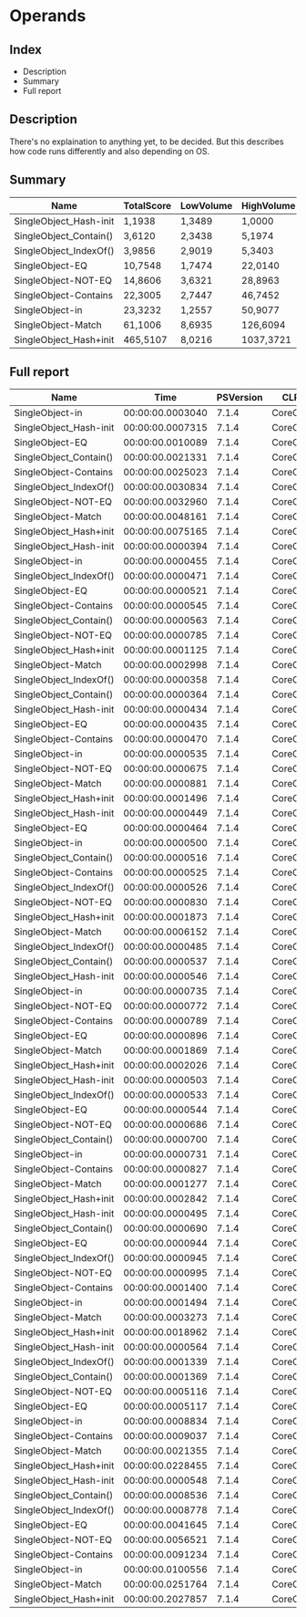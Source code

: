 # Operands
## Index
- Description
- Summary
- Full report
## Description
There's no explaination to anything yet, to be decided. But this describes how code runs differently and also depending on OS.
## Summary
|Name|TotalScore|LowVolume|HighVolume|Assert|OS|
|---|---|---|---|---|---|
|SingleObject_Hash-init|1,1938|1,3489|1,0000|True|Win|
|SingleObject_Contain()|3,6120|2,3438|5,1974|True|Win|
|SingleObject_IndexOf()|3,9856|2,9019|5,3403|True|Win|
|SingleObject-EQ|10,7548|1,7474|22,0140|True|Win|
|SingleObject-NOT-EQ|14,8606|3,6321|28,8963|True|Win|
|SingleObject-Contains|22,3005|2,7447|46,7452|True|Win|
|SingleObject-in|23,3232|1,2557|50,9077|True|Win|
|SingleObject-Match|61,1006|8,6935|126,6094|True|Win|
|SingleObject_Hash+init|465,5107|8,0216|1037,3721|True|Win|
## Full report
|Name|Time|PSVersion|CLR|WorkSet|Total|Assert|TimesExec|Score|OS|
|---|---|---|---|---|---|---|---|---|---|
|SingleObject-in|00:00:00.0003040|7.1.4|CoreCLR|0|00:00:00.0003040|True|1|1|Win|
|SingleObject_Hash-init|00:00:00.0007315|7.1.4|CoreCLR|0|00:00:00.0007315|True|1|2,40625|Win|
|SingleObject-EQ|00:00:00.0010089|7.1.4|CoreCLR|0|00:00:00.0010089|True|1|3,31875|Win|
|SingleObject_Contain()|00:00:00.0021331|7.1.4|CoreCLR|0|00:00:00.0021331|True|1|7,016776315789474|Win|
|SingleObject-Contains|00:00:00.0025023|7.1.4|CoreCLR|8192|00:00:00.0025023|True|1|8,23125|Win|
|SingleObject_IndexOf()|00:00:00.0030834|7.1.4|CoreCLR|184320|00:00:00.0030834|True|1|10,142763157894738|Win|
|SingleObject-NOT-EQ|00:00:00.0032960|7.1.4|CoreCLR|8192|00:00:00.0032960|True|1|10,842105263157896|Win|
|SingleObject-Match|00:00:00.0048161|7.1.4|CoreCLR|12288|00:00:00.0048161|True|1|15,842434210526315|Win|
|SingleObject_Hash+init|00:00:00.0075165|7.1.4|CoreCLR|49152|00:00:00.0075165|True|1|24,72532894736842|Win|
|SingleObject_Hash-init|00:00:00.0000394|7.1.4|CoreCLR|0|00:00:00.0000394|True|3|1|Win|
|SingleObject-in|00:00:00.0000455|7.1.4|CoreCLR|0|00:00:00.0000455|True|3|1,1548223350253808|Win|
|SingleObject_IndexOf()|00:00:00.0000471|7.1.4|CoreCLR|0|00:00:00.0000471|True|3|1,1954314720812182|Win|
|SingleObject-EQ|00:00:00.0000521|7.1.4|CoreCLR|0|00:00:00.0000521|True|3|1,3223350253807107|Win|
|SingleObject-Contains|00:00:00.0000545|7.1.4|CoreCLR|0|00:00:00.0000545|True|3|1,383248730964467|Win|
|SingleObject_Contain()|00:00:00.0000563|7.1.4|CoreCLR|0|00:00:00.0000563|True|3|1,4289340101522843|Win|
|SingleObject-NOT-EQ|00:00:00.0000785|7.1.4|CoreCLR|0|00:00:00.0000785|True|3|1,9923857868020305|Win|
|SingleObject_Hash+init|00:00:00.0001125|7.1.4|CoreCLR|0|00:00:00.0001125|True|3|2,8553299492385786|Win|
|SingleObject-Match|00:00:00.0002998|7.1.4|CoreCLR|4096|00:00:00.0002998|True|3|7,6091370558375635|Win|
|SingleObject_IndexOf()|00:00:00.0000358|7.1.4|CoreCLR|0|00:00:00.0000358|True|8|1|Win|
|SingleObject_Contain()|00:00:00.0000364|7.1.4|CoreCLR|0|00:00:00.0000364|True|8|1,0167597765363128|Win|
|SingleObject_Hash-init|00:00:00.0000434|7.1.4|CoreCLR|331776|00:00:00.0000434|True|8|1,2122905027932962|Win|
|SingleObject-EQ|00:00:00.0000435|7.1.4|CoreCLR|0|00:00:00.0000435|True|8|1,2150837988826815|Win|
|SingleObject-Contains|00:00:00.0000470|7.1.4|CoreCLR|0|00:00:00.0000470|True|8|1,312849162011173|Win|
|SingleObject-in|00:00:00.0000535|7.1.4|CoreCLR|0|00:00:00.0000535|True|8|1,494413407821229|Win|
|SingleObject-NOT-EQ|00:00:00.0000675|7.1.4|CoreCLR|0|00:00:00.0000675|True|8|1,8854748603351956|Win|
|SingleObject-Match|00:00:00.0000881|7.1.4|CoreCLR|0|00:00:00.0000881|True|8|2,4608938547486034|Win|
|SingleObject_Hash+init|00:00:00.0001496|7.1.4|CoreCLR|0|00:00:00.0001496|True|8|4,17877094972067|Win|
|SingleObject_Hash-init|00:00:00.0000449|7.1.4|CoreCLR|827392|00:00:00.0000449|True|13|1|Win|
|SingleObject-EQ|00:00:00.0000464|7.1.4|CoreCLR|24576|00:00:00.0000464|True|13|1,0334075723830736|Win|
|SingleObject-in|00:00:00.0000500|7.1.4|CoreCLR|0|00:00:00.0000500|True|13|1,1135857461024499|Win|
|SingleObject_Contain()|00:00:00.0000516|7.1.4|CoreCLR|0|00:00:00.0000516|True|13|1,1492204899777283|Win|
|SingleObject-Contains|00:00:00.0000525|7.1.4|CoreCLR|0|00:00:00.0000525|True|13|1,1692650334075725|Win|
|SingleObject_IndexOf()|00:00:00.0000526|7.1.4|CoreCLR|0|00:00:00.0000526|True|13|1,1714922048997773|Win|
|SingleObject-NOT-EQ|00:00:00.0000830|7.1.4|CoreCLR|0|00:00:00.0000830|True|13|1,8485523385300668|Win|
|SingleObject_Hash+init|00:00:00.0001873|7.1.4|CoreCLR|73728|00:00:00.0001873|True|13|4,171492204899777|Win|
|SingleObject-Match|00:00:00.0006152|7.1.4|CoreCLR|2019328|00:00:00.0006152|True|13|13,701559020044543|Win|
|SingleObject_IndexOf()|00:00:00.0000485|7.1.4|CoreCLR|0|00:00:00.0000485|True|21|1|Win|
|SingleObject_Contain()|00:00:00.0000537|7.1.4|CoreCLR|0|00:00:00.0000537|True|21|1,1072164948453609|Win|
|SingleObject_Hash-init|00:00:00.0000546|7.1.4|CoreCLR|0|00:00:00.0000546|True|21|1,1257731958762887|Win|
|SingleObject-in|00:00:00.0000735|7.1.4|CoreCLR|0|00:00:00.0000735|True|21|1,5154639175257731|Win|
|SingleObject-NOT-EQ|00:00:00.0000772|7.1.4|CoreCLR|0|00:00:00.0000772|True|21|1,5917525773195875|Win|
|SingleObject-Contains|00:00:00.0000789|7.1.4|CoreCLR|0|00:00:00.0000789|True|21|1,6268041237113402|Win|
|SingleObject-EQ|00:00:00.0000896|7.1.4|CoreCLR|0|00:00:00.0000896|True|21|1,8474226804123712|Win|
|SingleObject-Match|00:00:00.0001869|7.1.4|CoreCLR|0|00:00:00.0001869|True|21|3,8536082474226805|Win|
|SingleObject_Hash+init|00:00:00.0002026|7.1.4|CoreCLR|0|00:00:00.0002026|True|21|4,177319587628866|Win|
|SingleObject_Hash-init|00:00:00.0000503|7.1.4|CoreCLR|0|00:00:00.0000503|True|100|1|Win|
|SingleObject_IndexOf()|00:00:00.0000533|7.1.4|CoreCLR|0|00:00:00.0000533|True|100|1,0596421471172963|Win|
|SingleObject-EQ|00:00:00.0000544|7.1.4|CoreCLR|0|00:00:00.0000544|True|100|1,0815109343936382|Win|
|SingleObject-NOT-EQ|00:00:00.0000686|7.1.4|CoreCLR|245760|00:00:00.0000686|True|100|1,363817097415507|Win|
|SingleObject_Contain()|00:00:00.0000700|7.1.4|CoreCLR|0|00:00:00.0000700|True|100|1,3916500994035785|Win|
|SingleObject-in|00:00:00.0000731|7.1.4|CoreCLR|0|00:00:00.0000731|True|100|1,4532803180914513|Win|
|SingleObject-Contains|00:00:00.0000827|7.1.4|CoreCLR|0|00:00:00.0000827|True|100|1,6441351888667992|Win|
|SingleObject-Match|00:00:00.0001277|7.1.4|CoreCLR|0|00:00:00.0001277|True|100|2,5387673956262424|Win|
|SingleObject_Hash+init|00:00:00.0002842|7.1.4|CoreCLR|0|00:00:00.0002842|True|100|5,650099403578529|Win|
|SingleObject_Hash-init|00:00:00.0000495|7.1.4|CoreCLR|0|00:00:00.0000495|True|1000|1|Win|
|SingleObject_Contain()|00:00:00.0000690|7.1.4|CoreCLR|0|00:00:00.0000690|True|1000|1,393939393939394|Win|
|SingleObject-EQ|00:00:00.0000944|7.1.4|CoreCLR|0|00:00:00.0000944|True|1000|1,9070707070707071|Win|
|SingleObject_IndexOf()|00:00:00.0000945|7.1.4|CoreCLR|0|00:00:00.0000945|True|1000|1,9090909090909092|Win|
|SingleObject-NOT-EQ|00:00:00.0000995|7.1.4|CoreCLR|0|00:00:00.0000995|True|1000|2,01010101010101|Win|
|SingleObject-Contains|00:00:00.0001400|7.1.4|CoreCLR|0|00:00:00.0001400|True|1000|2,8282828282828283|Win|
|SingleObject-in|00:00:00.0001494|7.1.4|CoreCLR|0|00:00:00.0001494|True|1000|3,018181818181818|Win|
|SingleObject-Match|00:00:00.0003273|7.1.4|CoreCLR|0|00:00:00.0003273|True|1000|6,612121212121212|Win|
|SingleObject_Hash+init|00:00:00.0018962|7.1.4|CoreCLR|0|00:00:00.0018962|True|1000|38,30707070707071|Win|
|SingleObject_Hash-init|00:00:00.0000564|7.1.4|CoreCLR|0|00:00:00.0000564|True|10000|1|Win|
|SingleObject_IndexOf()|00:00:00.0001339|7.1.4|CoreCLR|0|00:00:00.0001339|True|10000|2,374113475177305|Win|
|SingleObject_Contain()|00:00:00.0001369|7.1.4|CoreCLR|0|00:00:00.0001369|True|10000|2,4273049645390072|Win|
|SingleObject-NOT-EQ|00:00:00.0005116|7.1.4|CoreCLR|0|00:00:00.0005116|True|10000|9,070921985815604|Win|
|SingleObject-EQ|00:00:00.0005117|7.1.4|CoreCLR|0|00:00:00.0005117|True|10000|9,072695035460994|Win|
|SingleObject-in|00:00:00.0008834|7.1.4|CoreCLR|20480|00:00:00.0008834|True|10000|15,663120567375886|Win|
|SingleObject-Contains|00:00:00.0009037|7.1.4|CoreCLR|0|00:00:00.0009037|True|10000|16,02304964539007|Win|
|SingleObject-Match|00:00:00.0021355|7.1.4|CoreCLR|0|00:00:00.0021355|True|10000|37,86347517730496|Win|
|SingleObject_Hash+init|00:00:00.0228455|7.1.4|CoreCLR|3268608|00:00:00.0228455|True|10000|405,06205673758865|Win|
|SingleObject_Hash-init|00:00:00.0000548|7.1.4|CoreCLR|0|00:00:00.0000548|True|100000|1|Win|
|SingleObject_Contain()|00:00:00.0008536|7.1.4|CoreCLR|0|00:00:00.0008536|True|100000|15,576642335766424|Win|
|SingleObject_IndexOf()|00:00:00.0008778|7.1.4|CoreCLR|0|00:00:00.0008778|True|100000|16,01824817518248|Win|
|SingleObject-EQ|00:00:00.0041645|7.1.4|CoreCLR|0|00:00:00.0041645|True|100000|75,99452554744525|Win|
|SingleObject-NOT-EQ|00:00:00.0056521|7.1.4|CoreCLR|0|00:00:00.0056521|True|100000|103,1405109489051|Win|
|SingleObject-Contains|00:00:00.0091234|7.1.4|CoreCLR|0|00:00:00.0091234|True|100000|166,48540145985402|Win|
|SingleObject-in|00:00:00.0100556|7.1.4|CoreCLR|0|00:00:00.0100556|True|100000|183,4963503649635|Win|
|SingleObject-Match|00:00:00.0251764|7.1.4|CoreCLR|823296|00:00:00.0251764|True|100000|459,42335766423355|Win|
|SingleObject_Hash+init|00:00:00.2027857|7.1.4|CoreCLR|7188480|00:00:00.2027857|True|100000|3700,46897810219|Win|
